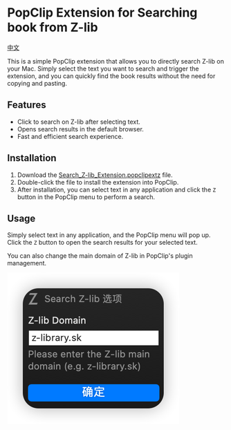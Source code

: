 # PopClip Extension for Searching book from Z-lib  

[中文](/README_CN.md)  

This is a simple PopClip extension that allows you to directly search Z-lib on your Mac. Simply select the text you want to search and trigger the extension, and you can quickly find the book results without the need for copying and pasting.  

## Features  

- Click to search on Z-lib after selecting text.  
- Opens search results in the default browser.  
- Fast and efficient search experience.  

## Installation  

1. Download the [Search_Z-lib_Extension.popclipextz](https://github.com/Wooden-Robot/Search_Z-lib_PopClip/releases/download/v0.01/Search_Z-lib_Extension.popclipextz) file.  
2. Double-click the file to install the extension into PopClip.  
3. After installation, you can select text in any application and click the `Z` button in the PopClip menu to perform a search.  

## Usage  

Simply select text in any application, and the PopClip menu will pop up. Click the `Z` button to open the search results for your selected text.  

You can also change the main domain of Z-lib in PopClip's plugin management.

![1.png](/images/1.png)
